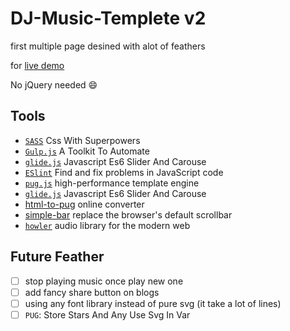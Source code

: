 # DJ-Music-Templete v2

first multiple page desined with alot of feathers

for [live demo](https://mohammed-taysser.github.io/DJ-Music/)


No jQuery needed :smile:

## Tools

- [`SASS`](https://sass-lang.com/) Css With Superpowers
- [`Gulp.js`](https://gulpjs.com/) A Toolkit To Automate
- [`glide.js`](https://glidejs.com/) Javascript Es6 Slider And Carouse
- [`ESlint`](eslint.org/) Find and fix problems in JavaScript code
- [`pug.js`](https://pugjs.org/api/getting-started.html)  high-performance template engine
- [`glide.js`](https://glidejs.com/) Javascript Es6 Slider And Carouse
- [html-to-pug](https://html-to-pug.com/) online converter
- [simple-bar](https://github.com/Grsmto/simplebar/tree/master/packages/simplebar) replace the browser's default scrollbar
- [`howler`](https://github.com/goldfire/howler.js)  audio library for the modern web

## Future Feather

- [ ] stop playing music once play new one
- [ ] add fancy share button on blogs
- [ ] using any font library instead of pure svg (it take a lot of lines)
- [ ] `PUG`: Store Stars And Any Use Svg In Var
